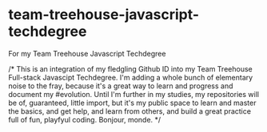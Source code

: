 # team-treehouse-javascript-techdegree
For my Team Treehouse Javascript Techdegree

/* This is an integration of my fledgling Github ID into my Team Treehouse Full-stack Javascipt Techdegree. I'm adding a whole bunch of elementary noise to the fray, because it's a great way to learn and progress and document my #evolution. Until I'm further in my studies, my repositories will be of, guaranteed, little import, but it's my public space to learn and master the basics, and get help, and learn from others, and build a great practice full of fun, playfyul coding. Bonjour, monde. 
*/

